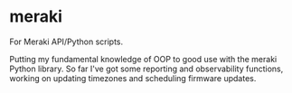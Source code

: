 # meraki
For Meraki API/Python scripts.

Putting my fundamental knowledge of OOP to good use with the meraki Python library.  So far I've got some reporting and observability functions, working on updating timezones and scheduling firmware updates.
